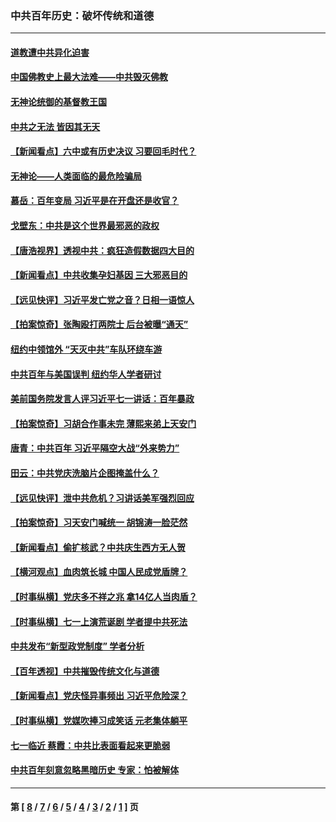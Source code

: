 ### 中共百年历史：破坏传统和道德
---
#### [道教遭中共异化迫害](../../pages/nf1176114/n13281463.md?10160430) 
#### [中国佛教史上最大法难——中共毁灭佛教](../../pages/nf1176114/n13281397.md?10160430) 
#### [无神论统御的基督教王国](../../pages/nf1176114/n13281280.md?10160430) 
#### [中共之无法 皆因其无天](../../pages/nf1176114/n13281088.md?10160430) 
#### [【新闻看点】六中或有历史决议 习要回毛时代？](../../pages/nf1176114/n13222895.md?10160430) 
#### [无神论——人类面临的最危险骗局](../../pages/nf1176114/n13196137.md?10160430) 
#### [慕岳：百年变局 习近平是在开盘还是收官？](../../pages/nf1176114/n13206516.md?10160430) 
#### [戈壁东：中共是这个世界最邪恶的政权](../../pages/nf1176114/n13085641.md?10160430) 
#### [【唐浩视界】透视中共：疯狂造假数据四大目的](../../pages/nf1176114/n13080590.md?10160430) 
#### [【新闻看点】中共收集孕妇基因 三大邪恶目的](../../pages/nf1176114/n13077182.md?10160430) 
#### [【远见快评】习近平发亡党之音？日相一语惊人](../../pages/nf1176114/n13074809.md?10160430) 
#### [【拍案惊奇】张陶殴打两院士 后台被曝“通天”](../../pages/nf1176114/n13070496.md?10160430) 
#### [纽约中领馆外 “天灭中共”车队环绕车游](../../pages/nf1176114/n13070693.md?10160430) 
#### [中共百年与美国误判 纽约华人学者研讨](../../pages/nf1176114/n13067969.md?10160430) 
#### [美前国务院发言人评习近平七一讲话：百年暴政](../../pages/nf1176114/n13066986.md?10160430) 
#### [【拍案惊奇】习胡合作事未完 薄熙来弟上天安门](../../pages/nf1176114/n13065867.md?10160430) 
#### [唐青：中共百年 习近平隔空大战“外来势力”](../../pages/nf1176114/n13065976.md?10160430) 
#### [田云：中共党庆洗脑片企图掩盖什么？](../../pages/nf1176114/n13064395.md?10160430) 
#### [【远见快评】泄中共危机？习讲话美军强烈回应](../../pages/nf1176114/n13064269.md?10160430) 
#### [【拍案惊奇】习天安门喊统一 胡锦涛一脸茫然](../../pages/nf1176114/n13063233.md?10160430) 
#### [【新闻看点】偷扩核武？中共庆生西方无人贺](../../pages/nf1176114/n13061263.md?10160430) 
#### [【横河观点】血肉筑长城 中国人民成党盾牌？](../../pages/nf1176114/n13061779.md?10160430) 
#### [【时事纵横】党庆多不祥之兆 拿14亿人当肉盾？](../../pages/nf1176114/n13061709.md?10160430) 
#### [【时事纵横】七一上演荒诞剧 学者提中共死法](../../pages/nf1176114/n13058990.md?10160430) 
#### [中共发布“新型政党制度” 学者分析](../../pages/nf1176114/n13056354.md?10160430) 
#### [【百年透视】中共摧毁传统文化与道德](../../pages/nf1176114/n13057253.md?10160430) 
#### [【新闻看点】党庆怪异事频出 习近平危险深？](../../pages/nf1176114/n13056781.md?10160430) 
#### [【时事纵横】党媒吹捧习成笑话 元老集体躺平](../../pages/nf1176114/n13056792.md?10160430) 
#### [七一临近 蔡霞：中共比表面看起来更脆弱](../../pages/nf1176114/n13056418.md?10160430) 
#### [中共百年刻意忽略黑暗历史 专家：怕被解体](../../pages/nf1176114/n13056056.md?10160430) 

---
#### 第 [ [8](./8.md?10160430) / [7](./7.md?10160430) / [6](./6.md?10160430) / [5](./5.md?10160430) / [4](./4.md?10160430) / [3](./3.md?10160430) / [2](./2.md?10160430) / [1](./1.md?10160430) ] 页
